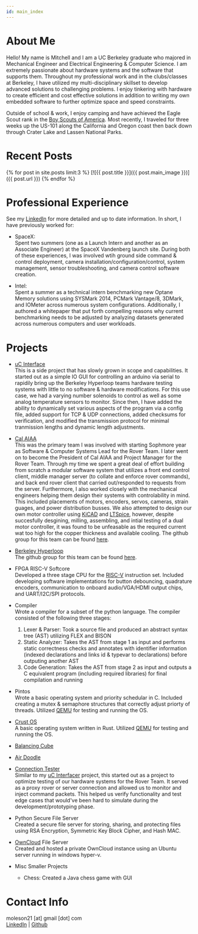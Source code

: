 ```yaml
---
id: main_index
---
```

# About Me
Hello! My name is Mitchell and I am a UC Berkeley graduate who majored in Mechanical Engineer and Electrical Engineering & Computer Science. I am extremely passionate about hardware systems and the software that supports them. Throughout my professional work and in the clubs/classes at Berkeley, I have utilized my multi-disciplinary skillset to develop advanced solutions to challenging problems. I enjoy tinkering with hardware to create efficient and cost effective solutions in addition to writing my own embedded software to further optimize space and speed constraints.

Outside of school & work, I enjoy camping and have achieved the Eagle Scout rank in the [Boy Scouts of America](https://www.scouting.org/). Most recently, I traveled for three weeks up the US-101 along the California and Oregon coast then back down through Crater Lake and Lassen National Parks.

# Recent Posts
{% for post in site.posts limit:3 %}
  [![{{ post.title }}]({{ post.main_image }})]({{ post.url }})
{% endfor %}

# Professional Experience
See my [LinkedIn](https://www.linkedin.com/in/mitchell-oleson-42381a101/) for more detailed and up to date information. In short, I have previously worked for:

- SpaceX: <br />
  Spent two summers (one as a Launch Intern and another as an Associate Engineer) at the SpaceX Vandenberg launch site. During both of these experiences, I was involved wtih ground side command & control deployment, camera installation/configuration/control, system management, sensor troubleshooting, and camera control software creation.

- Intel: <br />
  Spent a summer as a technical intern benchmarking new Optane Memory solutions using SYSMark 2014, PCMark Vantage/8, 3DMark, and IOMeter across numerous system configurations. Additionally, I authored a whitepaper that put forth compelling reasons why current benchmarking needs to be adjusted by analyzing datasets generated across numerous computers and user workloads.


# Projects

- [uC Interface](https://moleson21.github.io/uc-interface) <br />
  This is a side project that has slowly grown in scope and capabilities. It started out as a simple IO GUI for controlling an arduino via serial to rapidily bring up the Berkeley Hyperloop teams hardware testing systems with little to no software & hardware modifications. For this use case, we had a varying number solenoids to control as well as some analog temperature sensors to monitor. Since then, I have added the ability to dynamically set various aspects of the program via a config file, added support for TCP & UDP connections, added checksums for verification, and modified the transmission protocol for minimal tranmission lengths and dynamic length adjustments.

- [Cal AIAA](https://aiaa.berkeley.edu/) <br />
  This was the primary team I was involved with starting Sophmore year as Software & Computer Systems Lead for the Rover Team. I later went on to become the President of Cal AIAA and Project Manager for the Rover Team. Through my time we spent a great deal of effort building from scratch a modular software system that utilizes a front end control client, middle manager server (to collate and enforce rover commands), and back end rover client that carried out/responded to requests from the server. Furthermore, I also worked closely with the mechanical engineers helping them design their systems with controlability in mind. This included placements of motors, encoders, servos, cameras, strain guages, and power distribution busses. We also attempted to design our own motor controller using [KiCAD](http://kicad-pcb.org/) and [LTSpice](https://www.analog.com/en/design-center/design-tools-and-calculators/ltspice-simulator.html), however, despite succesfully desgining, milling, assembling, and intial testing of a dual motor controller, it was found to be unfeasable as the required current wat too high for the copper thickness and available cooling. The github group for this team can be found [here](https://github.com/cal-roboops).

- [Berkeley Hyperloop](https://berkeleyhyperloop.com/) <br />
  The github group for this team can be found [here](https://github.com/Berkeley-Hyperloop).

- FPGA RISC-V Softcore <br />
  Developed a three stage CPU for the [RISC-V](https://riscv.org/) instruction set. Included developing software implementations for button debouncing, quadrature encoders, communication to onboard audio/VGA/HDMI output chips, and UART/I2C/SPI protocols.

- Compiler <br />
  Wrote a compiler for a subset of the python language. The compiler consisted of the following three stages:
  1. Lexer & Parser: Took a source file and produced an abstract syntax tree (AST) utilizing FLEX and BISON
  1. Static Analyzer: Takes the AST from stage 1 as input and performs static correctness checks and annotates with identifier information (indexed declarations and links id & typevar to declarations) before outputing another AST
  1. Code Generation: Takes the AST from stage 2 as input and outputs a C equivalent program (including required libraries) for final compilation and running

- Pintos <br />
  Wrote a basic operating system and priority schedular in C. Included creating a mutex & semaphore structures that correctly adjust priorty of threads. Utilized [QEMU](https://www.qemu.org/) for testing and running the OS.

- [Crust OS](https://github.com/moleson21/crust-os) <br />
  A basic operating system written in Rust. Utilized [QEMU](https://www.qemu.org/) for testing and running the OS.

- [Balancing Cube](https://github.com/moleson21/ME135_BalancingCube)

- [Air Doodle](https://github.com/williampsmith/air-doodle)

- [Connection Tester](https://github.com/moleson21/connection-tester) <br />
  Similar to my [uC Interfacer](https://moleson21.github.io/uC-Interface) project, this started out as a project to optimize testing of our hardware systems for the Rover Team. It served as a proxy rover or server connection and allowed us to monitor and inject command packets. This helped us verify functionality and test edge cases that would've been hard to simulate during the development/prototyping phase.

- Python Secure File Server <br />
  Created a secure file server for storing, sharing, and protecting files using RSA Encryption, Symmetric Key Block Cipher, and Hash MAC.

- [OwnCloud](https://owncloud.org/) File Server <br />
  Created and hosted a private OwnCloud instance using an Ubuntu server running in windows hyper-v.

- Misc Smaller Projects
  - Chess: Created a Java chess game with GUI


# Contact Info
moleson21 [at] gmail [dot] com <br />
[LinkedIn](https://www.linkedin.com/in/mitchell-oleson-42381a101/) | [Github](https://moleson21.github.com)
